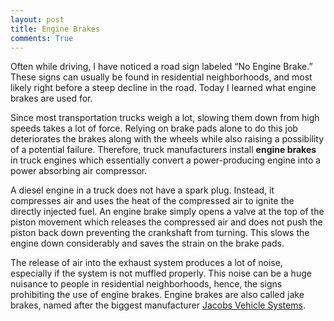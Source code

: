 ```yaml
---
layout: post
title: Engine Brakes
comments: True
---
```


Often while driving, I have noticed a road sign labeled “No Engine Brake.” These signs can usually be found in residential neighborhoods, and most likely right before a steep decline in the road. Today I learned what engine brakes are used for.

Since most transportation trucks weigh a lot, slowing them down from high speeds takes a lot of force. Relying on brake pads alone to do this job deteriorates the brakes along with the wheels while also raising a possibility of a potential failure. Therefore, truck manufacturers install __engine brakes__ in truck engines which essentially convert a power-producing engine into a power absorbing air compressor.

A diesel engine in a truck does not have a spark plug. Instead, it compresses air and uses the heat of the compressed air to ignite the directly injected fuel. An engine brake simply opens a valve at the top of the piston movement which releases the compressed air and does not push the piston back down preventing the crankshaft from turning. This slows the engine down considerably and saves the strain on the brake pads.

The release of air into the exhaust system produces a lot of noise, especially if the system is not muffled properly. This noise can be a huge nuisance to people in residential neighborhoods, hence, the signs prohibiting the use of engine brakes. Engine brakes are also called jake brakes, named after the biggest manufacturer [Jacobs Vehicle Systems](http://www.jacobsvehiclesystems.com/technology/compression-release-brakes/).
